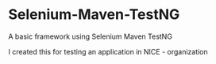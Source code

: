 # Selenium-Maven-TestNG
A basic framework using Selenium Maven TestNG

I created this for testing an application in NICE - organization
